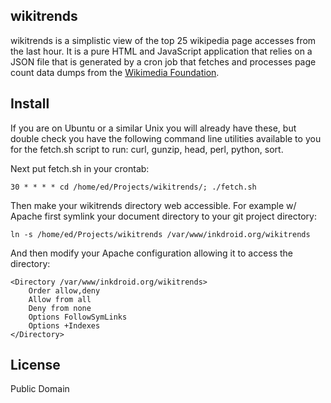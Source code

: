 wikitrends
----------

wikitrends is a simplistic view of the top 25 wikipedia page accesses from the
last hour. It is a pure HTML and JavaScript application that relies on a JSON
file that is generated by a cron job that fetches and processes page count 
data dumps from the 
[Wikimedia Foundation](http://dumps.wikimedia.org/other/pagecounts-raw/).

Install
-------

If you are on Ubuntu or a similar Unix you will already have these, but 
double check you have the following command line utilities available to you 
for the fetch.sh script to run: curl, gunzip, head, perl, python, sort.

Next put fetch.sh in your crontab:

    30 * * * * cd /home/ed/Projects/wikitrends/; ./fetch.sh

Then make your wikitrends directory web accessible. For example w/ Apache first
symlink your document directory to your git project directory:

    ln -s /home/ed/Projects/wikitrends /var/www/inkdroid.org/wikitrends

And then modify your Apache configuration allowing it to access the directory:

    <Directory /var/www/inkdroid.org/wikitrends>
        Order allow,deny
        Allow from all
        Deny from none
        Options FollowSymLinks
        Options +Indexes
    </Directory>

License
-------

Public Domain
